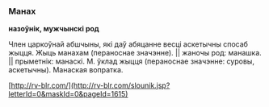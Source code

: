 ### Манах
**назоўнік, мужчынскі род**

Член царкоўнай абшчыны, які даў абяцанне весці аскетычны спосаб жыцця. Жыць манахам (пераноснае значэнне). || жаночы род: манашка. || прыметнік: манаскі. М. ўклад жыцця (пераноснае значэнне: суровы, аскетычны). Манаская вопратка.

<a rel="author">[http://rv-blr.com/](http://rv-blr.com/slounik.jsp?letterId=0&maskId=0&pageId=1615)</a>
